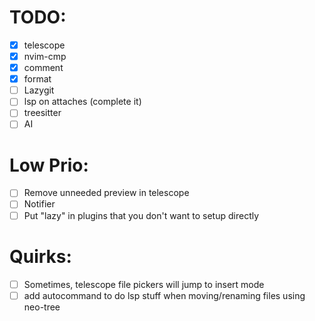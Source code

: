 # TODO:
- [x] telescope
- [x] nvim-cmp
- [x] comment
- [x] format
- [ ] Lazygit
- [ ] lsp on attaches (complete it)
- [ ] treesitter
- [ ] AI

# Low Prio:
- [ ] Remove unneeded preview in telescope
- [ ] Notifier
- [ ] Put "lazy" in plugins that you don't want to setup directly

# Quirks:
- [ ] Sometimes, telescope file pickers will jump to insert mode
- [ ] add autocommand to do lsp stuff when moving/renaming files using neo-tree

